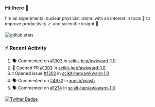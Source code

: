 ### Hi there 👋 

I'm an experimental nuclear physicist :atom: with an interest in tools :wrench: to improve productivity :chart_with_upwards_trend: and scientific insight :telescope:.

![github stats](https://github-readme-stats.vercel.app/api?username=agoose77&show_icons=true&hide_rank=true&hide_title=true&bg_color=30,e76445,904e95&text_color=efe3ec&icon_color=efe3ec)
<!--
**agoose77/agoose77** is a ✨ _special_ ✨ repository because its `README.md` (this file) appears on your GitHub profile.

Here are some ideas to get you started:

- 🔭 I’m currently working on ...
- 🌱 I’m currently learning ...
- 👯 I’m looking to collaborate on ...
- 🤔 I’m looking for help with ...
- 💬 Ask me about ...
- 📫 How to reach me: ...
- 😄 Pronouns: ...
- ⚡ Fun fact: ...
-->

### :zap: Recent Activity
<!--START_SECTION:activity-->
1. 🗣 Commented on [#1303](https://github.com/scikit-hep/awkward-1.0/issues/1303) in [scikit-hep/awkward-1.0](https://github.com/scikit-hep/awkward-1.0)
2. 💪 Opened PR [#1303](https://github.com/scikit-hep/awkward-1.0/pull/1303) in [scikit-hep/awkward-1.0](https://github.com/scikit-hep/awkward-1.0)
3. ❗️ Opened issue [#1302](https://github.com/scikit-hep/awkward-1.0/issues/1302) in [scikit-hep/awkward-1.0](https://github.com/scikit-hep/awkward-1.0)
4. 🗣 Commented on [#4672](https://github.com/xonsh/xonsh/issues/4672) in [xonsh/xonsh](https://github.com/xonsh/xonsh)
5. 🗣 Commented on [#1274](https://github.com/scikit-hep/awkward-1.0/issues/1274) in [scikit-hep/awkward-1.0](https://github.com/scikit-hep/awkward-1.0)
<!--END_SECTION:activity-->


[![Twitter Badge](https://img.shields.io/twitter/follow/agoose77?style=flat-square&logo=Twitter&logoColor=white&color=cornflowerblue)](https://twitter.com/agoose77)

